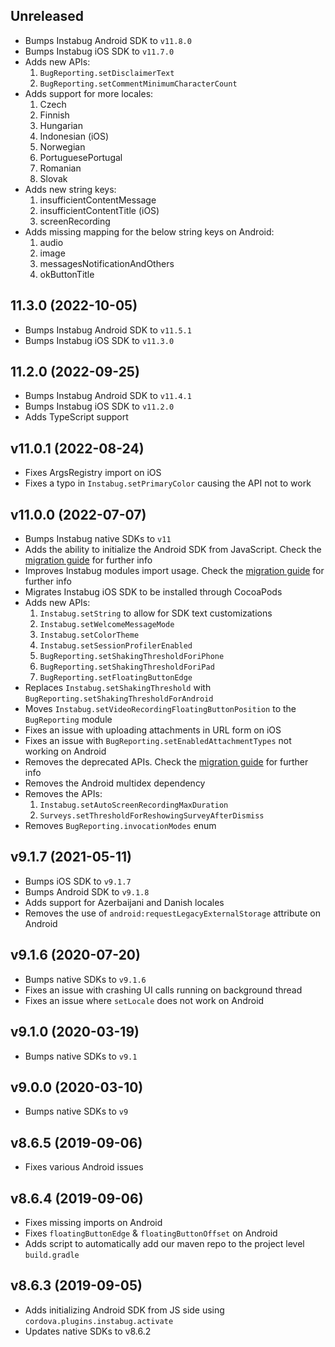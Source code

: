 ## Unreleased

* Bumps Instabug Android SDK to `v11.8.0`
* Bumps Instabug iOS SDK to `v11.7.0`
* Adds new APIs:
  1. `BugReporting.setDisclaimerText`
  2. `BugReporting.setCommentMinimumCharacterCount`
* Adds support for more locales:
  1. Czech
  2. Finnish
  3. Hungarian
  4. Indonesian (iOS)
  5. Norwegian
  6. PortuguesePortugal
  7. Romanian
  8. Slovak
* Adds new string keys:
  1. insufficientContentMessage
  2. insufficientContentTitle (iOS)
  3. screenRecording
* Adds missing mapping for the below string keys on Android:
  1. audio
  2. image
  3. messagesNotificationAndOthers
  4. okButtonTitle

## 11.3.0 (2022-10-05)

* Bumps Instabug Android SDK to `v11.5.1`
* Bumps Instabug iOS SDK to `v11.3.0`

## 11.2.0 (2022-09-25)

* Bumps Instabug Android SDK to `v11.4.1`
* Bumps Instabug iOS SDK to `v11.2.0`
* Adds TypeScript support

## v11.0.1 (2022-08-24)

* Fixes ArgsRegistry import on iOS
* Fixes a typo in `Instabug.setPrimaryColor` causing the API not to work

## v11.0.0 (2022-07-07)

* Bumps Instabug native SDKs to `v11`
* Adds the ability to initialize the Android SDK from JavaScript. Check the [migration guide][migration-guide-v11] for further info
* Improves Instabug modules import usage. Check the [migration guide][migration-guide-v11] for further info
* Migrates Instabug iOS SDK to be installed through CocoaPods
* Adds new APIs:
  1. `Instabug.setString` to allow for SDK text customizations
  2. `Instabug.setWelcomeMessageMode`
  3. `Instabug.setColorTheme`
  4. `Instabug.setSessionProfilerEnabled`
  5. `BugReporting.setShakingThresholdForiPhone`
  6. `BugReporting.setShakingThresholdForiPad`
  7. `BugReporting.setFloatingButtonEdge`
* Replaces `Instabug.setShakingThreshold` with `BugReporting.setShakingThresholdForAndroid`
* Moves `Instabug.setVideoRecordingFloatingButtonPosition` to the `BugReporting` module
* Fixes an issue with uploading attachments in URL form on iOS
* Fixes an issue with `BugReporting.setEnabledAttachmentTypes` not working on Android
* Removes the deprecated APIs. Check the [migration guide][migration-guide-v11] for further info
* Removes the Android multidex dependency
* Removes the APIs:
  1. `Instabug.setAutoScreenRecordingMaxDuration`
  2. `Surveys.setThresholdForReshowingSurveyAfterDismiss`
* Removes `BugReporting.invocationModes` enum

[migration-guide-v11]: https://docs.instabug.com/docs/cordova-migration-guide

## v9.1.7 (2021-05-11)

* Bumps iOS SDK to `v9.1.7`
* Bumps Android SDK to `v9.1.8`
* Adds support for Azerbaijani and Danish locales
* Removes the use of `android:requestLegacyExternalStorage` attribute on Android

## v9.1.6 (2020-07-20)

* Bumps native SDKs to `v9.1.6`
* Fixes an issue with crashing UI calls running on background thread
* Fixes an issue where `setLocale` does not work on Android

## v9.1.0 (2020-03-19)

* Bumps native SDKs to `v9.1`

## v9.0.0 (2020-03-10)

* Bumps native SDKs to `v9`

## v8.6.5 (2019-09-06)

* Fixes various Android issues

## v8.6.4 (2019-09-06)

* Fixes missing imports on Android
* Fixes `floatingButtonEdge` & `floatingButtonOffset` on Android
* Adds script to automatically add our maven repo to the project level `build.gradle`

## v8.6.3 (2019-09-05)

* Adds initializing Android SDK from JS side using `cordova.plugins.instabug.activate`
* Updates native SDKs to v8.6.2
